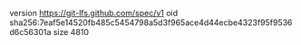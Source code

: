 version https://git-lfs.github.com/spec/v1
oid sha256:7eaf5e14520fb485c5454798a5d3f965ace4d44ecbe4323f95f9536d6c56301a
size 4810
